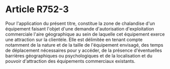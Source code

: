 # Article R752-3

<p>Pour l'application du présent titre, constitue la zone de chalandise d'un équipement faisant l'objet d'une demande d'autorisation d'exploitation commerciale l'aire géographique au sein de laquelle cet équipement exerce une attraction sur la clientèle. Elle est délimitée en tenant compte notamment de la nature et de la taille de l'équipement envisagé, des temps de déplacement nécessaires pour y accéder, de la présence d'éventuelles barrières géographiques ou psychologiques et de la localisation et du pouvoir d'attraction des équipements commerciaux existants. </p>